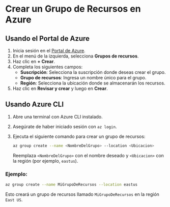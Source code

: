 # Crear un Grupo de Recursos en Azure

## Usando el Portal de Azure

1. Inicia sesión en el [Portal de Azure](https://portal.azure.com).
2. En el menú de la izquierda, selecciona **Grupos de recursos**.
3. Haz clic en **+ Crear**.
4. Completa los siguientes campos:
    - **Suscripción**: Selecciona la suscripción donde deseas crear el grupo.
    - **Grupo de recursos**: Ingresa un nombre único para el grupo.
    - **Región**: Selecciona la ubicación donde se almacenarán los recursos.
5. Haz clic en **Revisar y crear** y luego en **Crear**.

## Usando Azure CLI

1. Abre una terminal con Azure CLI instalado.
2. Asegúrate de haber iniciado sesión con `az login`.
3. Ejecuta el siguiente comando para crear un grupo de recursos:

    ```bash
    az group create --name <NombreDelGrupo> --location <Ubicacion>
    ```

    Reemplaza `<NombreDelGrupo>` con el nombre deseado y `<Ubicacion>` con la región (por ejemplo, `eastus`).

### Ejemplo:

```bash
az group create --name MiGrupoDeRecursos --location eastus
```

Esto creará un grupo de recursos llamado `MiGrupoDeRecursos` en la región `East US`.
